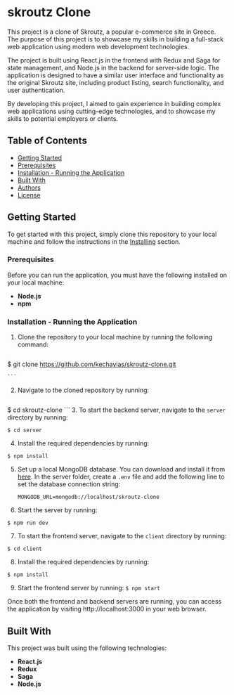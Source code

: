 # skroutz Clone

This project is a clone of Skroutz, a popular e-commerce site in Greece. The purpose of this project is to showcase my skills in building a full-stack web application using modern web development technologies.

The project is built using React.js in the frontend with Redux and Saga for state management, and Node.js in the backend for server-side logic. The application is designed to have a similar user interface and functionality as the original Skroutz site, including product listing, search functionality, and user authentication.

By developing this project, I aimed to gain experience in building complex web applications using cutting-edge technologies, and to showcase my skills to potential employers or clients.



## Table of Contents

- [Getting Started](#getting-started)
- [Prerequisites](#prerequisites)
- [Installation - Running the Application](#installation/running-the-application)
- [Built With](#built-with)
- [Authors](#authors)
- [License](#license)


## Getting Started

To get started with this project, simply clone this repository to your local machine and follow the instructions in the [Installing](#installing) section.

### Prerequisites

Before you can run the application, you must have the following installed on your local machine:

- **Node.js**
- **npm**

### Installation - Running the Application

1. Clone the repository to your local machine by running the following command:

    ```
$ git clone https://github.com/kechayias/skroutz-clone.git
 
    ```

2. Navigate to the cloned repository by running:

    ```
 $ cd skroutz-clone
    ```
3. To start the backend server, navigate to the `server` directory by running:

```
$ cd server
```
4. Install the required dependencies by running:
```
$ npm install

```
5. Set up a local MongoDB database. You can download and install it from [here](https://www.mongodb.com/try/download/community).
   In the server folder, create a `.env` file and add the following line to set the database connection string:

    ```
    MONGODB_URL=mongodb://localhost/skroutz-clone
    ```
6. Start the server by running:
```
$ npm run dev
```
7. To start the frontend server, navigate to the `client` directory by running:

```$ cd client```

8. Install the required dependencies by running:

 ```$ npm install```
 
 9. Start the frontend server by running:
 ```$ npm start```


Once both the frontend and backend servers are running, you can access the application by visiting http://localhost:3000 in your web browser.

## Built With

This project was built using the following technologies:

- **React.js**
- **Redux**
- **Saga**
- **Node.js**

